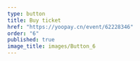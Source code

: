 ```yaml
---
type: button
title: Buy ticket
href: "https://yoopay.cn/event/62228346"
order: "6"
published: true
image_title: images/Button_6
---
```



